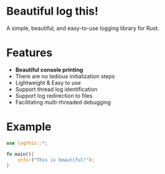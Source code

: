 # Beautiful log this!

A simple, beautiful, and easy-to-use logging library for Rust.

# Features
- **Beautiful console printing**
- There are no tedious initialization steps
- Lightweight & Easy to use
- Support thread log identification
- Support log redirection to files
- Facilitating multi-threaded debugging

# Example
```rust
use logthis::*;

fn main(){
    info!("This is beautiful!");
}
```